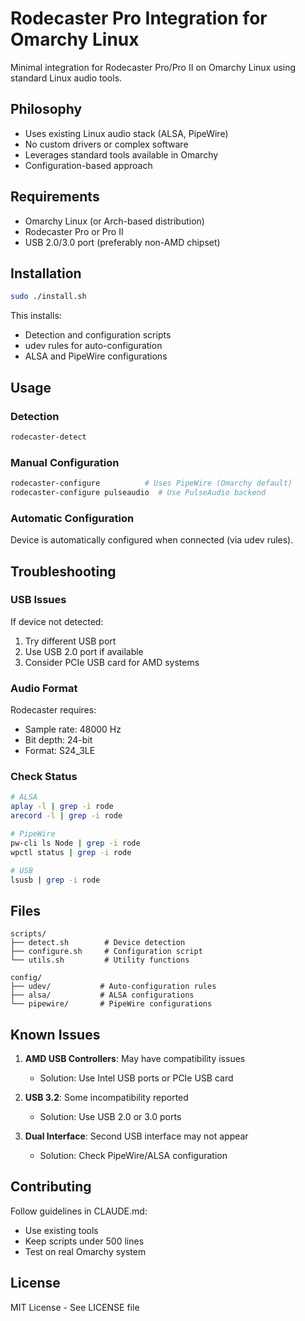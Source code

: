 # Rodecaster Pro Integration for Omarchy Linux

Minimal integration for Rodecaster Pro/Pro II on Omarchy Linux using standard Linux audio tools.

## Philosophy

- Uses existing Linux audio stack (ALSA, PipeWire)
- No custom drivers or complex software
- Leverages standard tools available in Omarchy
- Configuration-based approach

## Requirements

- Omarchy Linux (or Arch-based distribution)
- Rodecaster Pro or Pro II
- USB 2.0/3.0 port (preferably non-AMD chipset)

## Installation

```bash
sudo ./install.sh
```

This installs:
- Detection and configuration scripts
- udev rules for auto-configuration
- ALSA and PipeWire configurations

## Usage

### Detection
```bash
rodecaster-detect
```

### Manual Configuration
```bash
rodecaster-configure          # Uses PipeWire (Omarchy default)
rodecaster-configure pulseaudio  # Use PulseAudio backend
```

### Automatic Configuration
Device is automatically configured when connected (via udev rules).

## Troubleshooting

### USB Issues
If device not detected:
1. Try different USB port
2. Use USB 2.0 port if available
3. Consider PCIe USB card for AMD systems

### Audio Format
Rodecaster requires:
- Sample rate: 48000 Hz
- Bit depth: 24-bit
- Format: S24_3LE

### Check Status
```bash
# ALSA
aplay -l | grep -i rode
arecord -l | grep -i rode

# PipeWire
pw-cli ls Node | grep -i rode
wpctl status | grep -i rode

# USB
lsusb | grep -i rode
```

## Files

```
scripts/
├── detect.sh        # Device detection
├── configure.sh     # Configuration script
└── utils.sh         # Utility functions

config/
├── udev/           # Auto-configuration rules
├── alsa/           # ALSA configurations
└── pipewire/       # PipeWire configurations
```

## Known Issues

1. **AMD USB Controllers**: May have compatibility issues
   - Solution: Use Intel USB ports or PCIe USB card

2. **USB 3.2**: Some incompatibility reported
   - Solution: Use USB 2.0 or 3.0 ports

3. **Dual Interface**: Second USB interface may not appear
   - Solution: Check PipeWire/ALSA configuration

## Contributing

Follow guidelines in CLAUDE.md:
- Use existing tools
- Keep scripts under 500 lines
- Test on real Omarchy system

## License

MIT License - See LICENSE file